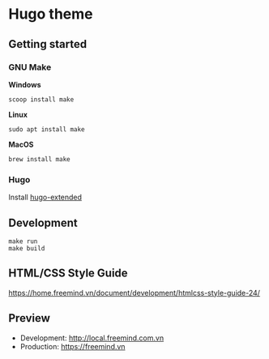 # Hugo theme

## Getting started

### GNU Make

**Windows**

```console
scoop install make
```

**Linux**

```console
sudo apt install make
```

**MacOS**

```console
brew install make
```

### Hugo

Install [hugo-extended](https://gohugo.io/getting-started/installing/)

## Development

```console
make run
make build
```

## HTML/CSS Style Guide

https://home.freemind.vn/document/development/htmlcss-style-guide-24/

## Preview

- Development: http://local.freemind.com.vn
- Production: https://freemind.vn
